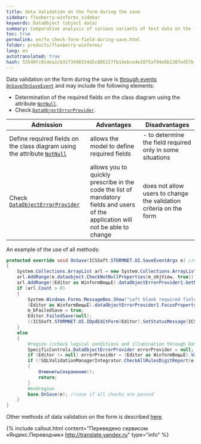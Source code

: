 ```yaml
--- 
title: data Validation on the form during the save 
sidebar: flexberry-winforms_sidebar 
keywords: DataObject (object data) 
summary: Comparative analysis of various variants of test data on the form when you save, example 
toc: true 
permalink: en/fw_check-form-field-during-save.html 
folder: products/flexberry-winforms/ 
lang: en 
autotranslated: true 
hash: 53549fc014ea1cb31f3496534d5c086317fb14ebce4e2875af94e6b1387ed57b 
--- 
```


<!-- This article is still being edited --> 

Data validation on the form during the save is [ through events `OnSave`/`OnSaveEvent`](fw_check-through-on-save-event-example.html) and may include the following elements: 
* Determination of the required fields on the class diagram using the attribute [`NotNull`](fo_attributes-class-data.html). 
* Check [`DataObjectErrorProvider`](fw_data-object-error-provider.html). 

| Admission | Advantages | Disadvantages | 
|--|--|--| 
| Define required fields on the class diagram using the attribute [`NotNull`](fo_attributes-class-data.html) | allows the model to define required fields | - to determine the field required only in some situations 
| Check [`DataObjectErrorProvider`](fw_data-object-error-provider.html) | allows you to quickly prescribe in the code the list of mandatory fields and users of the application will not be able to change | does not allow users to change the validation criteria on the form 


An example of the use of all methods: 

```csharp
protected override void OnSave(ICSSoft.STORMNET.UI.SaveEventArgs e) //method OnSave(ICSSoft.STORMNET.UI.SaveEventArgs e) independent 
{
	System.Collections.ArrayList arl = new System.Collections.ArrayList();
	arl.AddRange(e.dataobject.CheckNotNullProperties(m_objView, true)); //check the set in the model NotNull field 
	arl.AddRange((Editor as WinformВещьE).dataObjectErrorProvider1.GetNullProperties()); //check the set using DataObjectErrorProvider required fields 
	if (arl.Count > 0)
	{
		System.Windows.Forms.MessageBox.Show("Left blank required fields: " + Environment.NewLine + string.Join(", ", (string[])arl.ToArray(typeof(string))), "Attention");
		(Editor as WinformВещьE).dataObjectErrorProvider1.FocusProperty(arl[0].ToString());
		m_bFailedSave = true;
		Editor.FailedSave(null);
		((ICSSoft.STORMNET.UI.IDpdEditForm)Editor).SetStatusMessage(ICSSoft.STORMNET.UI.EditFormStatusMessage.ErrorInSave);
	}
	else
	{
		#region //check logical conditions and illumination through DataObjectErrorProvider 
		SpecificControls.DataObjectErrorProvider errorProvider = null;
		if (Editor != null) errorProvider = (Editor as WinformВещьE).ValidationErrorProvider;
		if (!SQLValidationManagerIntegrator.CheckAllRulesDigitReport(e.dataobject, this, null, errorProvider))
		{
			ОтменитьСохранение();
			return;
		}
		#endregion
		base.OnSave(e); //save if all checks are passed 
	}
}
``` 

Other methods of data validation on the form is described [here](fw_edit-form-validation.html). 



{% include callout.html content="Переведено сервисом «Яндекс.Переводчик» <http://translate.yandex.ru>" type="info" %}